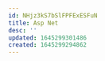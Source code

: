 ```yaml
---
id: NHjz3kS7bSlFPFExESFuN
title: Asp Net
desc: ''
updated: 1645299301486
created: 1645299294862
---
```



